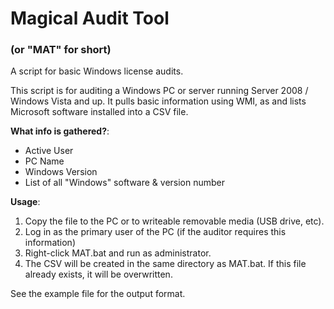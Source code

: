 <h1>Magical Audit Tool</h1>
<h3>(or <b>"MAT"</b> for short)</h3>
A script for basic Windows license audits.

This script is for auditing a Windows PC or server running Server 2008 / Windows Vista and up. It pulls basic information using WMI, as and lists Microsoft software installed into a CSV file.

**What info is gathered?**:

- Active User
- PC Name
- Windows Version
- List of all "Windows" software & version number

**Usage**:

1. Copy the file to the PC or to writeable removable media (USB drive, etc).
2. Log in as the primary user of the PC (if the auditor requires this information)
3. Right-click MAT.bat and run as administrator.
4. The CSV will be created in the same directory as MAT.bat. If this file already exists, it will be overwritten.

See the example file for the output format.
